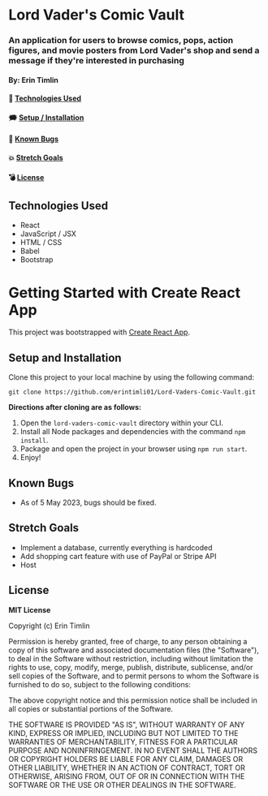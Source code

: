# Lord Vader's Comic Vault

### An application for users to browse comics, pops, action figures, and movie posters from Lord Vader's shop and send a message if they're interested in purchasing 

#### By: Erin Timlin

#### 🦸 [Technologies Used](#technologies-used)
#### 🗯️ [Setup / Installation](#setup-and-installation)
#### 🦹 [Known Bugs](#known-bugs)
#### 💥 [Stretch Goals](#stretch-goals)
#### 💣 [License](#license) 

## Technologies Used
* React
* JavaScript / JSX
* HTML / CSS
* Babel
* Bootstrap

# Getting Started with Create React App

This project was bootstrapped with [Create React App](https://github.com/facebook/create-react-app).

## Setup and Installation

Clone this project to your local machine by using the following command:
```
git clone https://github.com/erintimli01/Lord-Vaders-Comic-Vault.git
```

**Directions after cloning are as follows:**
1. Open the `lord-vaders-comic-vault` directory within your CLI.
2. Install all Node packages and dependencies with the command `npm install`.
3. Package and open the project in your browser using `npm run start`.
4. Enjoy!

## Known Bugs

* As of 5 May 2023, bugs should be fixed. 

## Stretch Goals
* Implement a database, currently everything is hardcoded
* Add shopping cart feature with use of PayPal or Stripe API
* Host

## License

**MIT License**

Copyright (c) Erin Timlin

Permission is hereby granted, free of charge, to any person obtaining a copy
of this software and associated documentation files (the "Software"), to deal
in the Software without restriction, including without limitation the rights
to use, copy, modify, merge, publish, distribute, sublicense, and/or sell
copies of the Software, and to permit persons to whom the Software is
furnished to do so, subject to the following conditions:

The above copyright notice and this permission notice shall be included in all
copies or substantial portions of the Software.

THE SOFTWARE IS PROVIDED "AS IS", WITHOUT WARRANTY OF ANY KIND, EXPRESS OR
IMPLIED, INCLUDING BUT NOT LIMITED TO THE WARRANTIES OF MERCHANTABILITY,
FITNESS FOR A PARTICULAR PURPOSE AND NONINFRINGEMENT. IN NO EVENT SHALL THE
AUTHORS OR COPYRIGHT HOLDERS BE LIABLE FOR ANY CLAIM, DAMAGES OR OTHER
LIABILITY, WHETHER IN AN ACTION OF CONTRACT, TORT OR OTHERWISE, ARISING FROM,
OUT OF OR IN CONNECTION WITH THE SOFTWARE OR THE USE OR OTHER DEALINGS IN THE
SOFTWARE.